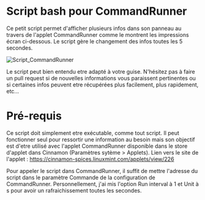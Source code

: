 # Script bash pour CommandRunner

Ce petit script permet d'afficher plusieurs infos dans son panneau au travers de l'applet CommandRunner comme le montrent les impressions écran ci-dessous.
Le script gère le changement des infos toutes les 5 secondes.

![Script_CommandRunner](https://user-images.githubusercontent.com/76039872/187953473-c36ff355-4216-4e6b-a8ca-9a2527e1471a.gif)

Le script peut bien entendu etre adapté à votre guise. N'hésitez pas à faire un pull request si de nouvelles informations vous paraissent pertinentes ou si certaines infos peuvent etre récupérées plus facilement, plus rapidement, etc...

# Pré-requis

Ce script doit simplement etre exécutable, comme tout script. Il peut fonctionner seul pour ressortir une information au besoin mais son objectif est d'etre utilisé avec l'applet CommandRunner disponible dans le store d'applet dans Cinnamon (Paramètres sytème > Applets). Lien vers le site de l'applet : https://cinnamon-spices.linuxmint.com/applets/view/226

Pour appeler le script dans CommandRunner, il suffit de mettre l'adresse du script dans le paramètre Commande de la configuration de CommandRunner. Personnellement, j'ai mis l'option Run interval à 1 et Unit à s pour avoir un rafraichissement toutes les secondes.
